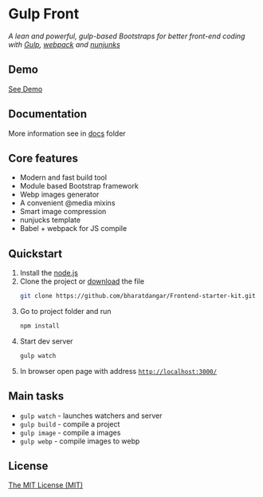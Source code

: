 # Gulp Front

_A lean and powerful, gulp-based Bootstraps for better front-end coding with [Gulp](http://gulpjs.com/), [webpack](https://pugjs.org/) and [nunjunks](https://mozilla.github.io/nunjucks/)_

## Demo

[See Demo](https://bharatdangar.github.io/Frontend-starter-kit/dist/)

## Documentation

More information see in [docs](docs/README.md) folder

## Core features

- Modern and fast build tool
- Module based Bootstrap framework
- Webp images generator
- A convenient @media mixins
- Smart image compression
- nunjucks template
- Babel + webpack for JS compile

## Quickstart

1.  Install the [node.js](https://nodejs.org)
2.  Clone the project or [download](https://github.com/bharatdangar/Frontend-starter-kit/archive/main.zip) the file
    ```sh
    git clone https://github.com/bharatdangar/Frontend-starter-kit.git 
    ```
3.  Go to project folder and run
    ```sh
    npm install
    ```
4.  Start dev server
    ```sh
    gulp watch
    ```
5.  In browser open page with address [`http://localhost:3000/`](http://localhost:3000/)

## Main tasks

- `gulp watch` - launches watchers and server
- `gulp build` - compile a project
- `gulp image` - compile a images
- `gulp webp` - compile images to webp


## License

[The MIT License (MIT)](LICENSE)
